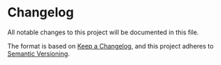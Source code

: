 # Changelog
All notable changes to this project will be documented in this file.

The format is based on [Keep a Changelog][link-keepachangelog],
and this project adheres to [Semantic Versioning][link-semver].


[link-keepachangelog]: https://keepachangelog.com/en/1.0.0/
[link-semver]: https://semver.org/spec/v2.0.0.html
